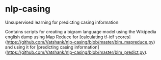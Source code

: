 # nlp-casing
Unsupervised learning for predicting casing information

Contains scripts for creating a bigram language model using the Wikipedia english dump using Map Reduce for [calculating tf-idf scores] (https://github.com/Vatshank/nlp-casing/blob/master/blm_mapreduce.py) and using it for [predicting casing information] (https://github.com/Vatshank/nlp-casing/blob/master/blm_predict.py).
